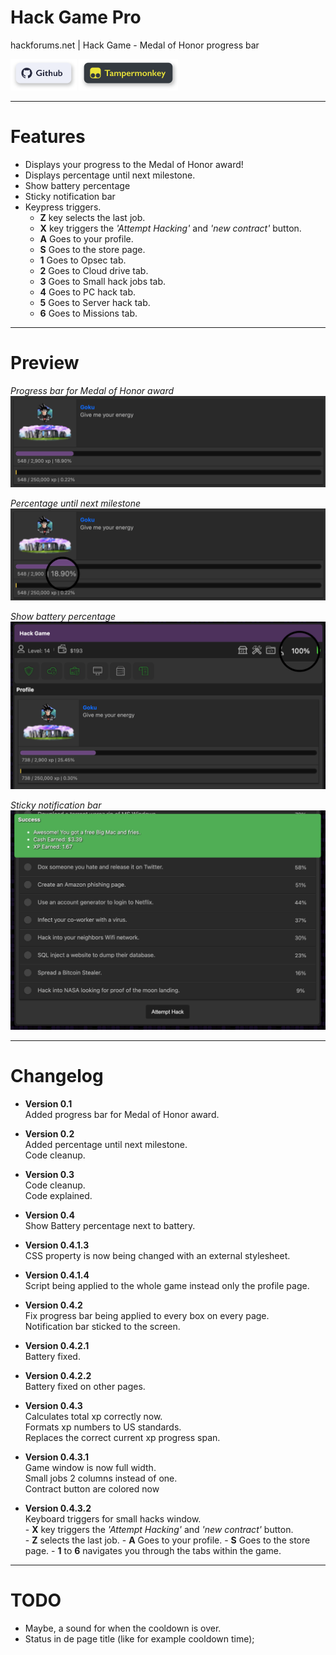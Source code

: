 # Hack Game Pro
 hackforums.net | Hack Game - Medal of Honor progress bar

[<img src="imgs/btn1.svg?raw=true" height="50">](https://github.com/Flexxkii/Hack-Game-Pro)
[<img src="imgs/btn2.svg?raw=true" height="50">](https://github.com/Flexxkii/Hack-Game-Pro/raw/main/Hack%20Game%20-%20Medal%20of%20Honor%20progress%20bar.user.js)

 ---

# Features

-	Displays your progress to the Medal of Honor award!
-	Displays percentage until next milestone.
-	Show battery percentage
-	Sticky notification bar
-	Keypress triggers.
	-	**Z** key selects the last job.
	-	**X** key triggers the *'Attempt Hacking'* and *'new contract'* button.
	-	**A** Goes to your profile.
	-	**S** Goes to the store page.
	-	**1** Goes to Opsec tab.
	-	**2** Goes to Cloud drive tab.
	-	**3** Goes to Small hack jobs tab.
	-	**4** Goes to PC hack tab.
	-	**5** Goes to Server hack tab.
	-	**6** Goes to Missions tab.

 ---

# Preview

*Progress bar for Medal of Honor award*
![Preview](imgs/preview2.png?raw=true "Preview")

*Percentage until next milestone*
![Preview](imgs/preview.png?raw=true "Preview")

*Show battery percentage*
![Preview](imgs/preview3.png?raw=true "Preview")

*Sticky notification bar*
![Preview](imgs/preview4.png?raw=true "Preview")

---

# Changelog
-	**Version 0.1**\
	Added progress bar for Medal of Honor award.

-	**Version 0.2**\
	Added percentage until next milestone.\
	Code cleanup.

-	**Version 0.3**\
	Code cleanup.\
	Code explained.

-	**Version 0.4**\
	Show Battery percentage next to battery.

-	**Version 0.4.1.3**\
	CSS property is now being changed with an external stylesheet.

-	**Version 0.4.1.4**\
	Script being applied to the whole game instead only the profile page.

-	**Version 0.4.2**\
	Fix progress bar being applied to every box on every page.\
	Notification bar sticked to the screen.

-	**Version 0.4.2.1**\
	Battery fixed.

-	**Version 0.4.2.2**\
	Battery fixed on other pages.

-	**Version 0.4.3**\
	Calculates total xp correctly now.\
	Formats xp numbers to US standards.\
	Replaces the correct current xp progress span.

-	**Version 0.4.3.1**\
	Game window is now full width.\
	Small jobs 2 columns instead of one.\
	Contract button are colored now

-	**Version 0.4.3.2**\
	Keyboard triggers for small hacks window.\
		-	**X** key triggers the *'Attempt Hacking'* and *'new contract'* button.\
		-	**Z** selects the last job.
		-	**A** Goes to your profile.
		-	**S** Goes to the store page.
		-	**1** to **6** navigates you through the tabs within the game.

---

# TODO

-	Maybe, a sound for when the cooldown is over.
-	Status in de page title (like for example cooldown time);

